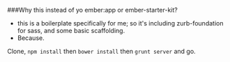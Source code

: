 ###Why this instead of yo ember:app or ember-starter-kit?

- this is a boilerplate specifically for me; so it's including zurb-foundation for sass, and some basic scaffolding.
- Because.

Clone, ```npm install``` then ```bower install``` then ```grunt server``` and go.
